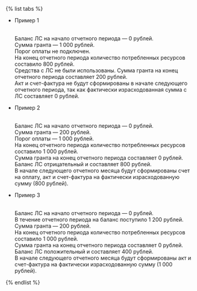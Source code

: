 {% list tabs %}


- Пример 1

  <br>Баланс ЛС на начало отчетного периода — 0 рублей.
  <br>Сумма гранта — 1 000 рублей.
  <br>Порог оплаты не подключен.
  <br>На конец отчетного периода количество потребленных ресурсов составило 800 рублей.
  <br>Средства с ЛС не были использованы. Сумма гранта на конец отчетного периода составляет 200 рублей.
  <br>Акт и счет-фактура не будут сформированы в начале следующего отчетного периода, так как фактически израсходованная сумма с ЛС составляет 0 рублей.

- Пример 2

  <br>Баланс ЛС на начало отчетного периода — 0 рублей.
  <br>Сумма гранта — 200 рублей.
  <br>Порог оплаты — 1 000 рублей.
  <br>На конец отчетного периода количество потребленных ресурсов составило 1 000 рублей.
  <br>Сумма гранта на конец отчетного периода составляет 0 рублей. Баланс ЛС отрицательный и составляет 800 рублей.
  <br>В начале следующего отчетного месяца будут сформированы счет на оплату, акт и счет-фактура на фактически израсходованную сумму (800 рублей).

- Пример 3

  <br>Баланс ЛС на начало отчетного периода — 0 рублей.
  <br>В течение отчетного периода на баланс поступило 1 200 рублей.
  <br>Сумма гранта — 200 рублей.
  <br>На конец отчетного периода количество потребленных ресурсов составило 1 000 рублей.
  <br>Сумма гранта на конец отчетного периода составляет 0 рублей. Баланс ЛС положительный и составляет 400 рублей.
  <br>В начале следующего отчетного месяца будут сформированы акт и счет-фактура на фактически израсходованную сумму (1 000 рублей).



{% endlist %}